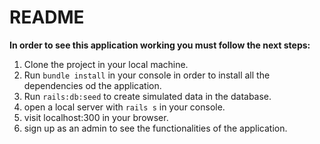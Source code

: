 # README

**In order to see this application working you must follow the next steps:**

1. Clone the project in your local machine.
2. Run `bundle install` in your console in order to install all the dependencies od the application.
3. Run `rails:db:seed` to create simulated data in the database.
4. open a local server with `rails s` in your console.
5. visit localhost:300 in your browser.
6. sign up as an admin to see the functionalities of the application.
